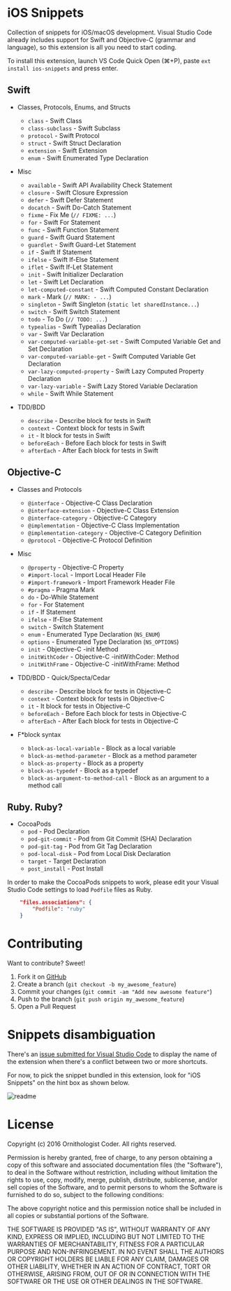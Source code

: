 # iOS Snippets

Collection of snippets for iOS/macOS development. Visual Studio Code already includes support for Swift and Objective-C (grammar and language), so this extension is all you need to start coding.

To install this extension, launch VS Code Quick Open (⌘+P), paste ``ext install ios-snippets`` and press enter.

## Swift

* Classes, Protocols, Enums, and Structs
  * ``class`` - Swift Class
  * ``class-subclass`` - Swift Subclass
  * ``protocol`` - Swift Protocol
  * ``struct`` - Swift Struct Declaration
  * ``extension`` - Swift Extension
  * ``enum`` - Swift Enumerated Type Declaration

* Misc
  * ``available`` - Swift API Availability Check Statement
  * ``closure`` - Swift Closure Expression
  * ``defer`` - Swift Defer Statement
  * ``docatch`` - Swift Do-Catch Statement
  * ``fixme`` - Fix Me (``// FIXME: ...``)
  * ``for`` - Swift For Statement
  * ``func`` - Swift Function Statement
  * ``guard`` - Swift Guard Statement
  * ``guardlet`` - Swift Guard-Let Statement
  * ``if`` - Swift If Statement
  * ``ifelse`` - Swift If-Else Statement
  * ``iflet`` - Swift If-Let Statement
  * ``init`` - Swift Initializer Declaration
  * ``let`` - Swift Let Declaration
  * ``let-computed-constant`` - Swift Computed Constant Declaration
  * ``mark`` - Mark (``// MARK: - ...``)
  * ``singleton`` - Swift Singleton (``static let sharedInstance...``)
  * ``switch`` - Swift Switch Statement
  * ``todo`` - To Do (``// TODO: ...``)
  * ``typealias`` - Swift Typealias Declaration
  * ``var`` - Swift Var Declaration
  * ``var-computed-variable-get-set`` - Swift Computed Variable Get and Set Declaration
  * ``var-computed-variable-get`` - Swift Computed Variable Get Declaration
  * ``var-lazy-computed-property`` - Swift Lazy Computed Property Declaration
  * ``var-lazy-variable`` - Swift Lazy Stored Variable Declaration
  * ``while`` - Swift While Statement

* TDD/BDD
  * ``describe`` - Describe block for tests in Swift
  * ``context`` - Context block for tests in Swift
  * ``it`` - It block for tests in Swift
  * ``beforeEach`` - Before Each block for tests in Swift
  * ``afterEach`` - After Each block for tests in Swift

## Objective-C

* Classes and Protocols
  * ``@interface`` - Objective-C Class Declaration
  * ``@interface-extension`` - Objective-C Class Extension
  * ``@interface-category`` - Objective-C Category
  * ``@implementation`` - Objective-C Class Implementation
  * ``@implementation-category`` - Objective-C Category Definition
  * ``@protocol`` - Objective-C Protocol Definition

* Misc
  * ``@property`` - Objective-C Property
  * ``#import-local`` - Import Local Header File
  * ``#import-framework`` - Import Framework Header File
  * ``#pragma`` - Pragma Mark
  * ``do`` - Do-While Statement
  * ``for`` - For Statement
  * ``if`` - If Statement
  * ``ifelse`` - If-Else Statement
  * ``switch`` - Switch Statement
  * ``enum`` - Enumerated Type Declaration (``NS_ENUM``)
  * ``options`` - Enumerated Type Declaration (``NS_OPTIONS``)
  * ``init`` - Objective-C -init Method
  * ``initWithCoder`` - Objective-C -initWithCoder: Method
  * ``initWithFrame`` - Objective-C -initWithFrame: Method

* TDD/BDD - Quick/Specta/Cedar
  * ``describe`` - Describe block for tests in Objective-C
  * ``context`` - Context block for tests in Objective-C
  * ``it`` - It block for tests in Objective-C
  * ``beforeEach`` - Before Each block for tests in Objective-C
  * ``afterEach`` - After Each block for tests in Objective-C

* F*block syntax
  * ``block-as-local-variable`` - Block as a local variable
  * ``block-as-method-parameter`` - Block as a method parameter
  * ``block-as-property`` - Block as a property
  * ``block-as-typedef`` - Block as a typedef
  * ``block-as-argument-to-method-call`` - Block as an argument to a method call

## Ruby. Ruby?

* CocoaPods
  * ``pod`` - Pod Declaration
  * ``pod-git-commit`` - Pod from Git Commit (SHA) Declaration
  * ``pod-git-tag`` - Pod from Git Tag Declaration
  * ``pod-local-disk`` - Pod from Local Disk Declaration
  * ``target`` - Target Declaration
  * ``post_install`` - Post Install

In order to make the CocoaPods snippets to work, please edit your Visual Studio Code settings to load ``Podfile`` files as Ruby.

```json
    "files.associations": {
        "Podfile": "ruby"
    }
```

# Contributing

Want to contribute? Sweet!

1. Fork it on [GitHub](https://github.com/ornithocoder/vscode-ios-snippets)
1. Create a branch (`git checkout -b my_awesome_feature`)
1. Commit your changes (`git commit -am "Add new awesome feature"`)
1. Push to the branch (`git push origin my_awesome_feature`)
1. Open a Pull Request

# Snippets disambiguation

There's an [issue submitted for Visual Studio Code](https://github.com/Microsoft/vscode/issues/11050) to display the name of the extension when there's a conflict between two or more shortcuts.

For now, to pick the snippet bundled in this extension, look for "iOS Snippets" on the hint box as shown below.

![readme](https://cloud.githubusercontent.com/assets/19753339/18027052/0a5d392a-6c59-11e6-9722-e5a81199696b.png)

# License

Copyright (c) 2016 Ornithologist Coder. All rights reserved.

Permission is hereby granted, free of charge, to any person obtaining a copy of this software and associated documentation files (the "Software"), to deal in the Software without restriction, including without limitation the rights to use, copy, modify, merge, publish, distribute, sublicense, and/or sell copies of the Software, and to permit persons to whom the Software is furnished to do so, subject to the following conditions:

The above copyright notice and this permission notice shall be included in all copies or substantial portions of the Software.

THE SOFTWARE IS PROVIDED "AS IS", WITHOUT WARRANTY OF ANY KIND, EXPRESS OR IMPLIED, INCLUDING BUT NOT LIMITED TO THE WARRANTIES OF MERCHANTABILITY, FITNESS FOR A PARTICULAR PURPOSE AND NON-INFRINGEMENT. IN NO EVENT SHALL THE AUTHORS OR COPYRIGHT HOLDERS BE LIABLE FOR ANY CLAIM, DAMAGES OR OTHER LIABILITY, WHETHER IN AN ACTION OF CONTRACT, TORT OR OTHERWISE, ARISING FROM, OUT OF OR IN CONNECTION WITH THE SOFTWARE OR THE USE OR OTHER DEALINGS IN THE SOFTWARE.

